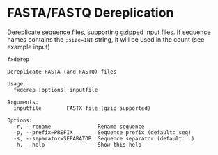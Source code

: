 # FASTA/FASTQ Dereplication

Dereplicate sequence files, supporting gzipped input files. 
If sequence names contains the `;size=INT` string, it will be used in the count (see example input)

```
fxderep

Dereplicate FASTA (and FASTQ) files

Usage:
  fxderep [options] inputfile

Arguments:
  inputfile        FASTX file (gzip supported)

Options:
  -r, --rename               Rename sequence
  -p, --prefix=PREFIX        Sequence prefix (default: seq)
  -s, --separator=SEPARATOR  Sequence separator (default: .)
  -h, --help                 Show this help
```


